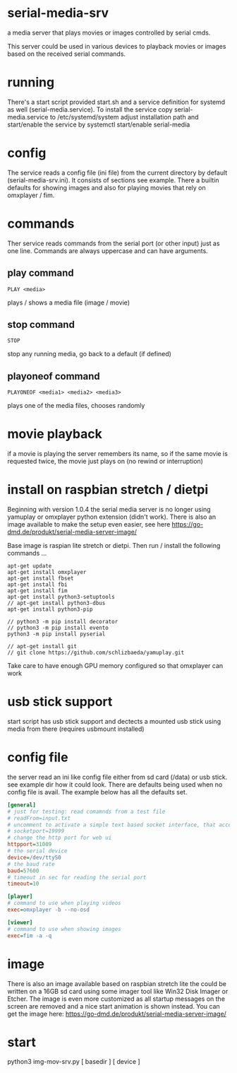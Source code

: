 # serial-media-srv
a media server that plays movies or images controlled by serial cmds.

This server could be used in various devices to playback movies or images based on the received serial commands.

# running

There's a start script provided start.sh and a service definition for systemd as well (serial-media.service).
To install the service copy serial-media.service to /etc/systemd/system adjust installation path and start/enable the service by systemctl start/enable serial-media

# config

The service reads a config file (ini file) from the current directory by default (serial-media-srv.ini). It consists of sections see example. There a builtin defaults for showing images and also for playing movies that rely on omxplayer / fim.

# commands

Ther service reads commands from the serial port (or other input) just as one line. Commands are always uppercase and can have arguments.

## play command

```PLAY <media>``` 

plays / shows a media file (image / movie)

## stop command

```STOP```

stop any running media, go back to a default (if defined)

## playoneof command

```PLAYONEOF <media1> <media2> <media3> ```

plays one of the media files, chooses randomly

# movie playback
if a movie is playing the server remembers its name, so if the same movie is requested twice, the movie just plays on (no rewind or interruption)

# install on raspbian stretch / dietpi 

Beginning with version 1.0.4 the serial media server is no longer using yamuplay or omxplayer python extension (didn't work).
There is also an image available to make the setup even easier, see here https://go-dmd.de/produkt/serial-media-server-image/

Base image is raspian lite stretch or dietpi. Then run / install the following commands ...

```
apt-get update
apt-get install omxplayer
apt-get install fbset
apt-get install fbi
apt-get install fim
apt-get install python3-setuptools
// apt-get install python3-dbus
apt-get install python3-pip

// python3 -m pip install decorator
// python3 -m pip install evento
python3 -m pip install pyserial

// apt-get install git
// git clone https://github.com/schlizbaeda/yamuplay.git
```
Take care to have enough GPU memory configured so that omxplayer can work

# usb stick support
start script has usb stick support and dectects a mounted usb stick using media from there (requires usbmount installed)

# config file
the server read an ini like config file either from sd card (/data) or usb stick. see example dir how it could look. There are defaults being used when no config file is avail. The example below has all the defaults set.

```ini
[general]
# just for testing: read comamnds from a test file
# readFrom=input.txt
# uncomment to activate a simple text based socket interface, that accepts the same commands as over serial line
# socketport=19999
# change the http port for web ui
httpport=31009
# the serial device
device=/dev/ttyS0
# the baud rate
baud=57600
# timeout in sec for reading the serial port
timeout=10

[player]
# command to use when playing videos
exec=omxplayer -b --no-osd

[viewer]
# command to use when showing images
exec=fim -a -q
```

# image

There is also an image available based on raspbian stretch lite the could be written on a 16GB sd card using some imager tool
like Win32 Disk Imager or Etcher. The image is even more customized as all startup messages on the screen are removed and a nice
start animation is shown instead. You can get the image here: https://go-dmd.de/produkt/serial-media-server-image/

# start

python3 img-mov-srv.py [ basedir ] [ device ]
